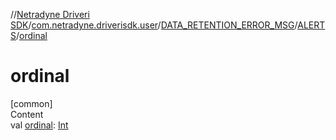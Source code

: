 //[Netradyne Driveri SDK](../../../index.md)/[com.netradyne.driverisdk.user](../../index.md)/[DATA_RETENTION_ERROR_MSG](../index.md)/[ALERTS](index.md)/[ordinal](ordinal.md)



# ordinal  
[common]  
Content  
val [ordinal](ordinal.md): [Int](https://kotlinlang.org/api/latest/jvm/stdlib/kotlin/-int/index.html)  



